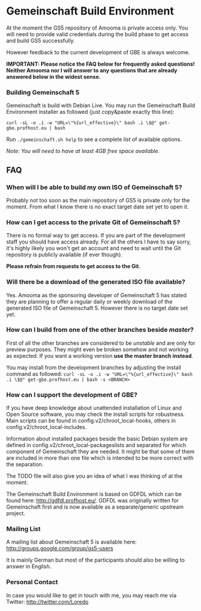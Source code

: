# Gemeinschaft Build Environment

At the moment the GS5 repository of Amooma is private access only.
You will need to provide valid credentials during the build phase to get access and build GS5 successfully.

However feedback to the current development of GBE is always welcome.

**IMPORTANT: Please notice the FAQ below for frequently asked questions!
Neither Amooma nor I will answer to any questions that are already answered below in the widest sense.**


### Building Gemeinschaft 5

Gemeinschaft is build with Debian Live.
You may run the Gemeinschaft Build Environment installer as followed (just copy&paste exactly this line):

`curl -sL -o .i -w "URL=\"%{url_effective}\" bash .i \$@" get-gbe.profhost.eu | bash`

Run `./gemeinschaft.sh help` to see a complete list of available options.

*Note: You will need to have at least 4GB free space available.*



## FAQ

### When will I be able to build my own ISO of Gemeinschaft 5?
Probably not too soon as the main repository of GS5 is private only for the moment. From what I know there is no exact target date set yet to open it.


### How can I get access to the private Git of Gemeinschaft 5?
There is no formal way to get access. If you are part of the development staff you should have access already.
For all the others I have to say sorry, it's highly likely you won't get an account and need to wait until the Git repository is publicly available (if ever though).

**Please refrain from requests to get access to the Git.**


### Will there be a download of the generated ISO file available?
Yes. Amooma as the sponsoring developer of Gemeinschaft 5 has stated they are planning to offer a regular daily or weekly download of the generated ISO file of Gemeinschaft 5. However there is no target date set yet.


### How can I build from one of the other branches beside *master*?
First of all the other branches are considered to be *unstable* and are only for preview purposes. They might even be broken somehow and not working as expected.
If you want a working version **use the master branch instead**.

You may install from the development branches by adjusting the install command as followed:
`curl -sL -o .i -w "URL=\"%{url_effective}\" bash .i \$@" get-gbe.profhost.eu | bash -s <BRANCH>`


### How can I support the development of GBE?
If you have deep knowledge about unattended installation of Linux and Open Source software, you may check the install scripts for robustness.
Main scripts can be found in config.v2/chroot_local-hooks, others in config.v2/chroot_local-includes.

Information about installed packages beside the basic Debian system are defined in config.v2/chroot_local-packageslists and separated for which component of Gemeinschaft they are needed. It might be that some of them are included in more than one file which is intended to be more correct with the separation.

The TODO file will also give you an idea of what I was thinking of at the moment.

The Gemeinschaft Build Environment is based on GDFDL which can be found here: http://gdfdl.profhost.eu/.
GDFDL was originally written for Gemeinschaft first and is now available as a separate/generic upstream project.


### Mailing List
A mailing list about Gemeinschaft 5 is available here:
http://groups.google.com/group/gs5-users

It is mainly German but most of the participants should also be willing to answer in English.


### Personal Contact
In case you would like to get in touch with me,
you may reach me via Twitter: http://twitter.com/Loredo
